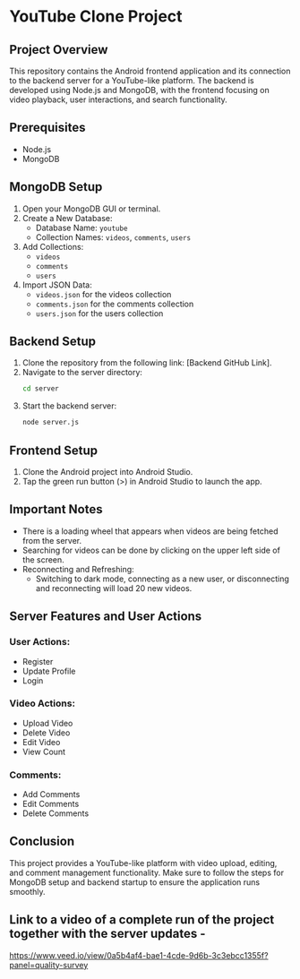 # YouTube Clone Project

## Project Overview

This repository contains the Android frontend application and its connection to the backend server for a YouTube-like platform. The backend is developed using Node.js and MongoDB, with the frontend focusing on video playback, user interactions, and search functionality.

## Prerequisites

- Node.js
- MongoDB

## MongoDB Setup

1. Open your MongoDB GUI or terminal.
2. Create a New Database:
   - Database Name: `youtube`
   - Collection Names: `videos`, `comments`, `users`
3. Add Collections:
   - `videos`
   - `comments`
   - `users`
4. Import JSON Data:
   - `videos.json` for the videos collection
   - `comments.json` for the comments collection
   - `users.json` for the users collection

## Backend Setup

1. Clone the repository from the following link: [Backend GitHub Link].
2. Navigate to the server directory:
   ```bash
   cd server
   ```
3. Start the backend server:
   ```bash
   node server.js
   ```

## Frontend Setup

1. Clone the Android project into Android Studio.
2. Tap the green run button (>) in Android Studio to launch the app.

## Important Notes

- There is a loading wheel that appears when videos are being fetched from the server.
- Searching for videos can be done by clicking on the upper left side of the screen.
- Reconnecting and Refreshing:
  - Switching to dark mode, connecting as a new user, or disconnecting and reconnecting will load 20 new videos.

## Server Features and User Actions

### User Actions:
- Register
- Update Profile
- Login

### Video Actions:
- Upload Video
- Delete Video
- Edit Video
- View Count

### Comments:
- Add Comments
- Edit Comments
- Delete Comments

## Conclusion

This project provides a YouTube-like platform with video upload, editing, and comment management functionality. Make sure to follow the steps for MongoDB setup and backend startup to ensure the application runs smoothly.

## Link to a video of a complete run of the project together with the server updates -
https://www.veed.io/view/0a5b4af4-bae1-4cde-9d6b-3c3ebcc1355f?panel=quality-survey
